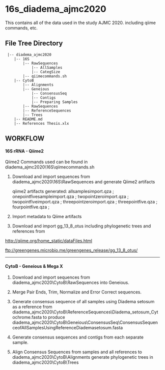 # 16s_diadema_ajmc2020
 
This contains all of the data used in the study AJMC 2020.
including qiime commands, etc.

## File Tree Directory

```
 |-- diadema_ajmc2020
    |-- 16S
        |-- RawSequences
            |-- AllSamples
            |-- CategSize
        |-- qiimecommands.sh
    |-- CytoB
        |-- Alignments
        |-- Geneious
            |-- ConsensusSeq
            |-- Contigs
            |-- Preparing Samples
        |-- RawSequences
        |-- ReferenceSequences
        |-- Trees
    |-- README.md
    |-- References Thesis.xlx
```
    

## WORKFLOW

#### 16S rRNA - Qiime2

Qiime2 Commands used can be found in diadema_ajmc2020\16S\qiimecommands.sh

1. Download and import sequences from diadema_ajmc2020\16S\RawSequences and generate Qiime2 artifacts

    qiime2 artifacts generated: 
        allsamplesimport.qza ; 
        onepointfivesampleimport.qza ; 
        twopointzeroimport.qza ; 
        twopointfiveimport.qza ; 
        threepointzeroimport.qza ; 
        threepointfive.qza ; 
        fourpointfive.qza ;      
        
2. Import metadata to Qiime artifacts

3. Download and import gg_13_8_otus including phylogenetic trees and references from

http://qiime.org/home_static/dataFiles.html

ftp://greengenes.microbio.me/greengenes_release/gg_13_8_otus/



________________________________________________________________________

#### CytoB - Geneious & Mega X

1. Download and import sequences from diadema_ajmc2020\CytoB\RawSequences into Geneious.

2. Merge Pair Ends, Trim, Normalize and Error Correct sequences.

3. Generate consensus sequence of all samples using Diadema setosum as a reference from diadema_ajmc2020\CytoB\ReferenceSequences\Diadema_setosum_Cytochrome.fasta to produce diadema_ajmc2020\CytoB\Geneious\ConsensusSeq\ConsensusSequenceofAllSamplesUsingReferenceDiademasetosum.fasta

4. Generate consensus sequences and contigs from each separate sample.

5. Align Consensus Sequences from samples and all references to diadema_ajmc2020\CytoB\Alignments generate phylogenetic trees in diadema_ajmc2020\CytoB\Trees